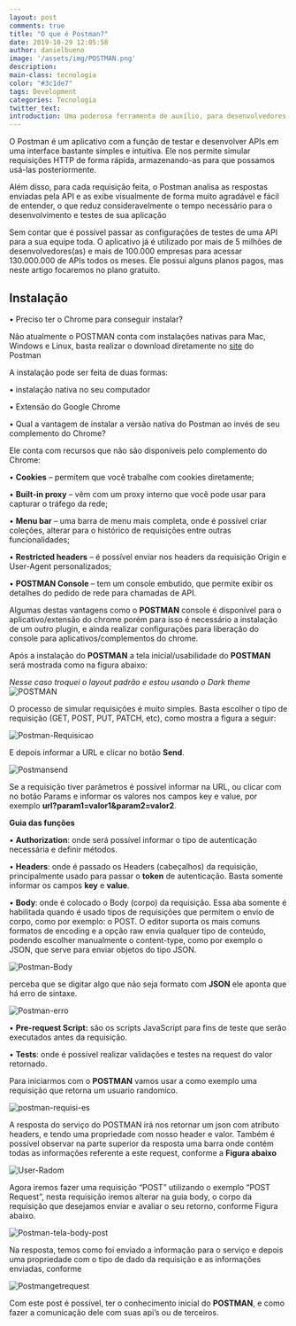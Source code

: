 ```yaml
---
layout: post
comments: true
title: "O que é Postman?"
date: 2019-10-29 12:05:58
author: danielbueno
image: '/assets/img/POSTMAN.png'
description:
main-class: tecnologia
color: "#3c1de7"
tags: Development
categories: Tecnologia
twitter_text:
introduction: Uma poderosa ferramenta de auxílio, para desenvolvedores web.
---
```


O Postman é um aplicativo com a função de testar e desenvolver APIs em uma interface bastante simples e intuitiva. Ele nos permite simular requisições HTTP de forma rápida, armazenando-as para que possamos usá-las posteriormente.

Além disso, para cada requisição feita, o Postman analisa as respostas enviadas pela API e as exibe visualmente de forma muito agradável e fácil de entender, o que reduz consideravelmente o tempo necessário para o desenvolvimento e testes de sua aplicação

Sem contar que é possível passar as configurações de testes de uma API para a sua equipe toda. O aplicativo já é utilizado por mais de 5 milhões de desenvolvedores(as) e mais de 100.000 empresas para acessar 130.000.000 de APIs todos os meses. Ele possui alguns planos pagos, mas neste artigo focaremos no plano gratuito.

## Instalação

• Preciso ter o Chrome para conseguir instalar?

Não atualmente o POSTMAN conta com instalações nativas para Mac, Windows e Linux, basta realizar o download diretamente no <a href="https://www.getpostman.com/" target="_blank">site</a> do Postman

A instalação pode ser feita de duas formas:

• instalação nativa no seu computador

• Extensão do Google Chrome

• Qual a vantagem de instalar a versão nativa do Postman ao invés de seu complemento do Chrome?

Ele conta com recursos que não são disponíveis pelo complemento do Chrome:

• **Cookies** – permitem que você trabalhe com cookies diretamente;

• **Built-in proxy** – vêm com um proxy interno que você pode usar para capturar o tráfego da rede;

• **Menu bar** – uma barra de menu mais completa, onde é possível criar coleções, alterar para o histórico de requisições entre outras funcionalidades;

• **Restricted headers** – é possível enviar nos headers da requisição Origin e User-Agent personalizados;

• **POSTMAN Console** – tem um console embutido, que permite exibir os detalhes do pedido de rede para chamadas de API.

Algumas destas vantagens como o **POSTMAN** console é disponível para o aplicativo/extensão do chrome porém para isso é necessário a instalação de um outro plugin, e ainda realizar configurações para liberação do console para aplicativos/complementos do chrome.

Após a instalação do **POSTMAN** a tela inicial/usabilidade do **POSTMAN** será mostrada como na figura abaixo:

*Nesse caso troquei o layout padrão e estou usando o Dark theme*
<img src="https://i.ibb.co/1XBzNcG/POSTMAN.png" alt="POSTMAN" border="0">

O processo de simular requisições é muito simples. Basta escolher o tipo de requisição (GET, POST, PUT, PATCH, etc), como mostra a figura a seguir:

<img src="https://i.ibb.co/wgTzNYL/Postman-Requisicao.png" alt="Postman-Requisicao" border="0">

E depois informar a URL e clicar no botão **Send**.

<img src="https://i.ibb.co/x23knSN/Postmansend.png" alt="Postmansend" border="0">

Se a requisição tiver parâmetros é possível informar na URL, ou clicar com no botão Params e informar os valores nos campos key e value, por exemplo **url?param1=valor1&param2=valor2**.

**Guia das funções**

• **Authorization**: onde será possível informar o tipo de autenticação necessária e definir métodos.

• **Headers**: onde é passado os Headers (cabeçalhos) da requisição, principalmente usado para passar o **token** de autenticação. Basta somente informar os campos **key** e **value**.

• **Body**: onde é colocado o Body (corpo) da requisição. Essa aba somente é habilitada quando é usado tipos de requisições que permitem o envio de corpo, como por exemplo: o POST. O editor suporta os mais comuns formatos de encoding e a opção raw envia qualquer tipo de conteúdo, podendo escolher manualmente o content-type, como por exemplo o JSON, que serve para enviar objetos do tipo JSON.

<img src="https://i.ibb.co/JxnW0CR/Postman-Body.png" alt="Postman-Body" border="0">

perceba que se digitar algo que não seja formato com **JSON** ele aponta que há erro de sintaxe.

<img src="https://i.ibb.co/T4styp4/Postman-erro.png" alt="Postman-erro" border="0">

• **Pre-request Script:** são os scripts JavaScript para fins de teste que serão executados antes da requisição.

• **Tests**: onde é possível realizar validações e testes na request do valor retornado.

Para iniciarmos com o **POSTMAN** vamos usar a como exemplo uma requisição que retorna um usuario randomico.

<img src="https://i.ibb.co/ySyHkjd/postman-requisi-es.png" alt="postman-requisi-es" class="responsive1" border="0">

A resposta do serviço do POSTMAN irá nos retornar um json com atributo headers, e tendo uma propriedade com nosso header e valor. Também é possível observar na parte superior da resposta uma barra onde contém todas as informações referente a este request, conforme a **Figura abaixo**

<img src="https://i.ibb.co/ZmWVJrq/User-Radom.png" alt="User-Radom" border="0">

Agora iremos fazer uma requisição “POST” utilizando o exemplo “POST Request”, nesta requisição iremos alterar na guia body, o corpo da requisição que desejamos enviar e avaliar o seu retorno, conforme Figura abaixo.

<img src="https://i.ibb.co/S0ZgbxM/Postman-tela-body-post.png" alt="Postman-tela-body-post" border="0">

Na resposta, temos como foi enviado a informação para o serviço e depois uma propriedade com o tipo de dado da requisição e as informações enviadas, conforme

<img src="https://i.ibb.co/nLkFzby/Postmangetrequest.png" alt="Postmangetrequest" border="0">

Com este post é possível, ter o conhecimento inicial do **POSTMAN**, e como fazer a comunicação dele com suas api’s ou de terceiros.

